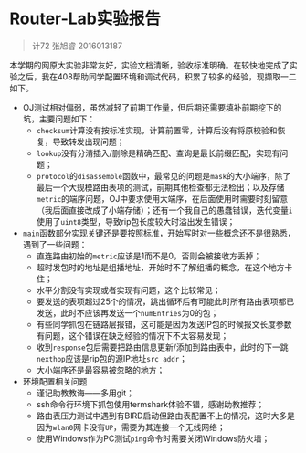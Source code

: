 # Router-Lab实验报告

> 计72 张旭睿 2016013187

本学期的网原大实验非常友好，实验文档清晰，验收标准明确。在较快地完成了实验之后，我在408帮助同学配置环境和调试代码，积累了较多的经验，现撷取一二如下。

- OJ测试相对偏弱，虽然减轻了前期工作量，但后期还需要填补前期挖下的坑，主要问题如下：
  - `checksum`计算没有按标准实现，计算前置零，计算后没有将原校验和恢复，导致转发出现问题；
  - `lookup`没有分清插入/删除是精确匹配、查询是最长前缀匹配，实现有问题；
  - `protocol`的`disassemble`函数中，最常见的问题是`mask`的大小端序，除了最后一个大规模路由表项的测试，前期其他检查都无法检出；以及存储`metric`的端序问题，OJ中要求使用大端序，在后面使用时需要时刻留意（我后面直接改成了小端存储）；还有一个我自己的愚蠢错误，迭代变量`i`使用了`uint8`类型，导致rip包长度较大时溢出发生错误；
- `main`函数部分实现关键还是要按照标准，开始写时对一些概念还不是很熟悉，遇到了一些问题：
  - 直连路由初始的`metric`应该是1而不是0，否则会被接收方丢掉；
  - 超时发包时的地址是组播地址，开始时不了解组播的概念，在这个地方卡住；
  - 水平分割没有实现或者实现有问题，这个比较常见；
  - 要发送的表项超过25个的情况，跳出循环后有可能此时所有路由表项都已发送，此时不应该再发送一个`numEntries`为0的包；
  - 有些同学抓包在链路层报错，这可能是因为发送IP包的时候报文长度参数有问题，这个错误在缺乏经验的情况下不太容易发现；
  - 收到`response`包后需要把路由信息更新/添加到路由表中，此时的下一跳`nexthop`应该是rip包的源IP地址`src_addr`；
  - 大小端序还是最容易被忽略的地方；
- 环境配置相关问题
  - 谨记助教教诲——多用git；
  - ssh命令行环境下抓包使用termshark体验不错，感谢助教推荐；
  - 路由表压力测试中遇到有BIRD启动但路由表配置不上的情况，这时大多是因为`wlan0`网卡没有`UP`，需要为其连接一个无线网络；
  - 使用Windows作为PC测试`ping`命令时需要关闭Windows防火墙；